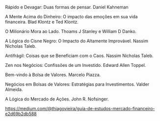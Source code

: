 Rápido e Devagar: Duas formas de pensar. Daniel Kahneman

A Mente Acima do Dinheiro: O impacto das emoções em sua vida financeira. Blad Klontz e Ted Klontz.

O Milionário Mora ao Lado. Thoams J Stanley e William D Danko.

A Lógica do Cisne Negro: O Impacto do Altamente Improvável. Nassim Nicholas Taleb.

Antifrágil: Coisas que se Beneficiam com o Caos. Nassim Nicholas Taleb.

Zen nos Negócios: Confissões de um Investido. Edward Allen Toppel.

Bem-vindo à Bolsa de Valores. Marcelo Piazza.

Negócios em Bolsas de Valores: Estratégias para Investimentos. Valder Almeida.

A Lógica do Mercado de Ações. John R. Nofsinger.

https://medium.com/@thiagovieira/guia-de-estudos-mercado-financeiro-e2d69b2db588